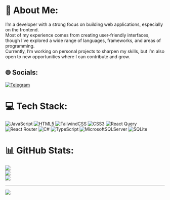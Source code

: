 # 💫 About Me:
I’m a developer with a strong focus on building web applications, especially on the frontend. <br>Most of my experience comes from creating user-friendly interfaces, though I’ve explored a wide range of languages, frameworks, and areas of programming. <br>Currently, I’m working on personal projects to sharpen my skills, but I’m also open to new opportunities where I can contribute and grow.


## 🌐 Socials:
[![Telegram](https://img.shields.io/badge/devmotb-telegram?logo=Telegram&logoColor=black&color=0088CC)](https://t.me/devmotb) 

# 💻 Tech Stack:
![JavaScript](https://img.shields.io/badge/javascript-%23323330.svg?style=for-the-badge&logo=javascript&logoColor=%23F7DF1E) ![HTML5](https://img.shields.io/badge/html5-%23E34F26.svg?style=for-the-badge&logo=html5&logoColor=white) ![TailwindCSS](https://img.shields.io/badge/tailwindcss-%2338B2AC.svg?style=for-the-badge&logo=tailwind-css&logoColor=white) ![CSS3](https://img.shields.io/badge/css3-%231572B6.svg?style=for-the-badge&logo=css3&logoColor=white) ![React Query](https://img.shields.io/badge/-React%20Query-FF4154?style=for-the-badge&logo=react%20query&logoColor=white) ![React Router](https://img.shields.io/badge/React_Router-CA4245?style=for-the-badge&logo=react-router&logoColor=white) ![C#](https://img.shields.io/badge/c%23-%23239120.svg?style=for-the-badge&logo=csharp&logoColor=white) ![TypeScript](https://img.shields.io/badge/typescript-%23007ACC.svg?style=for-the-badge&logo=typescript&logoColor=white) ![MicrosoftSQLServer](https://img.shields.io/badge/Microsoft%20SQL%20Server-CC2927?style=for-the-badge&logo=microsoft%20sql%20server&logoColor=white) ![SQLite](https://img.shields.io/badge/sqlite-%2307405e.svg?style=for-the-badge&logo=sqlite&logoColor=white)
# 📊 GitHub Stats:
![](https://github-readme-stats.vercel.app/api?username=mohsen-tahmasebi&theme=github_dark&hide_border=false&include_all_commits=false&count_private=true)<br/>
![](https://nirzak-streak-stats.vercel.app/?user=mohsen-tahmasebi&theme=github_dark&hide_border=false)<br/>
![](https://github-readme-stats.vercel.app/api/top-langs/?username=mohsen-tahmasebi&theme=github_dark&hide_border=false&include_all_commits=false&count_private=true&layout=compact)

---
[![](https://visitcount.itsvg.in/api?id=mohsen-tahmasebi&icon=0&color=5)](https://visitcount.itsvg.in)

